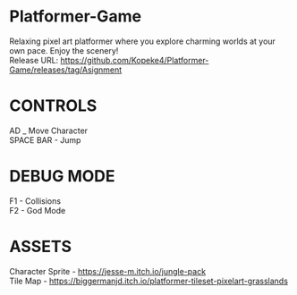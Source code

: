 # Platformer-Game
Relaxing pixel art platformer where you explore charming worlds at your own pace. Enjoy the scenery!  
Release URL: https://github.com/Kopeke4/Platformer-Game/releases/tag/Asignment

# CONTROLS
AD _ Move Character  
SPACE BAR - Jump

# DEBUG MODE
F1 - Collisions  
F2 - God Mode

# ASSETS
Character Sprite - https://jesse-m.itch.io/jungle-pack  
Tile Map - https://biggermanjd.itch.io/platformer-tileset-pixelart-grasslands

